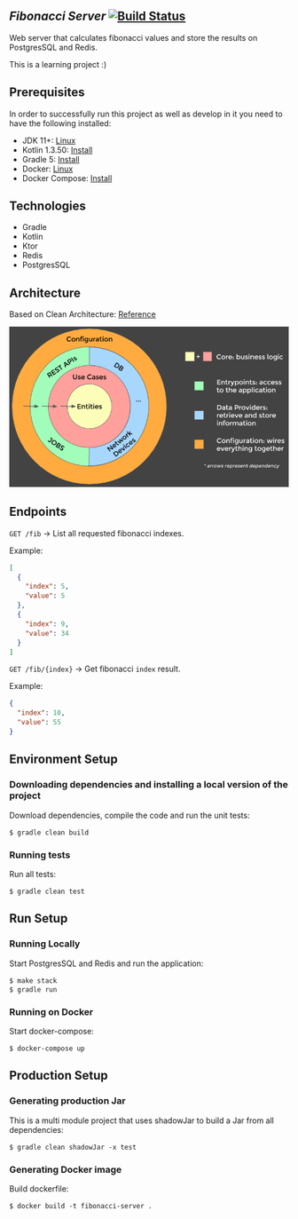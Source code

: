 *Fibonacci Server* [![Build Status](https://travis-ci.org/Xicks/Fibonacci-Server.svg?branch=master)](https://travis-ci.org/Xicks/Fibonacci-Server)
--
Web server that calculates fibonacci values and store the results on PostgresSQL and Redis.

This is a learning project :)
## Prerequisites

In order to successfully run this project as well as develop in it you need to have the following installed:

* JDK 11+: [Linux](https://tecadmin.net/install-openjdk-java-ubuntu/)
* Kotlin 1.3.50: [Install](https://medium.com/@sushanthande1/install-kotlin-on-linux-ubuntu-1a3f97dffa40)
* Gradle 5: [Install](https://gradle.org/install/)
* Docker: [Linux](https://docs.docker.com/engine/installation/linux/docker-ce/ubuntu/#install-using-the-repository)
* Docker Compose: [Install](https://docs.docker.com/compose/install/)

## Technologies
- Gradle
- Kotlin
- Ktor
- Redis
- PostgresSQL

## Architecture
Based on Clean Architecture: [Reference](https://www.freecodecamp.org/news/a-quick-introduction-to-clean-architecture-990c014448d2/)

![](resources/clean-arch.png)

## Endpoints
`GET /fib` -> List all requested fibonacci indexes.

Example:
```json
[
  {
    "index": 5,
    "value": 5
  },
  {
    "index": 9,
    "value": 34
  }
]
```
`GET /fib/{index}` -> Get fibonacci `index` result.

Example:
```json
{
  "index": 10,
  "value": 55
}
```
## Environment Setup

### Downloading dependencies and installing a local version of the project

Download dependencies, compile the code and run the unit tests:

```
$ gradle clean build 
```

### Running tests

Run all tests:
```
$ gradle clean test
```

## Run Setup

### Running Locally

Start PostgresSQL and Redis and run the application:
```
$ make stack
$ gradle run
```
### Running on Docker

Start docker-compose:
```
$ docker-compose up
```

## Production Setup
### Generating production Jar
This is a multi module project that uses shadowJar to build a Jar from all dependencies:
```
$ gradle clean shadowJar -x test
```
### Generating Docker image
Build dockerfile:
```
$ docker build -t fibonacci-server .
```

